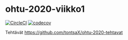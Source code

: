 # ohtu-2020-viikko1

[![CircleCI](https://circleci.com/gh/tontsaX/ohtu-2020-viikko1.svg?style=svg)](https://circleci.com/gh/tontsaX/ohtu-2020-viikko1) 
[![codecov](https://codecov.io/gh/tontsaX/ohtu-2020-viikko1/branch/master/graph/badge.svg)](https://codecov.io/gh/tontsaX/ohtu-2020-viikko1)

Tehtävät https://github.com/tontsaX/ohtu-2020-tehtavat
